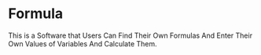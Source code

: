 # Formula
This is a Software that Users Can Find Their Own Formulas And Enter Their Own Values of Variables And Calculate Them.
